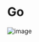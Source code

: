 # Go

![image](https://user-images.githubusercontent.com/31891276/136121038-572250bf-9849-4e80-8137-41be433be49f.png)
